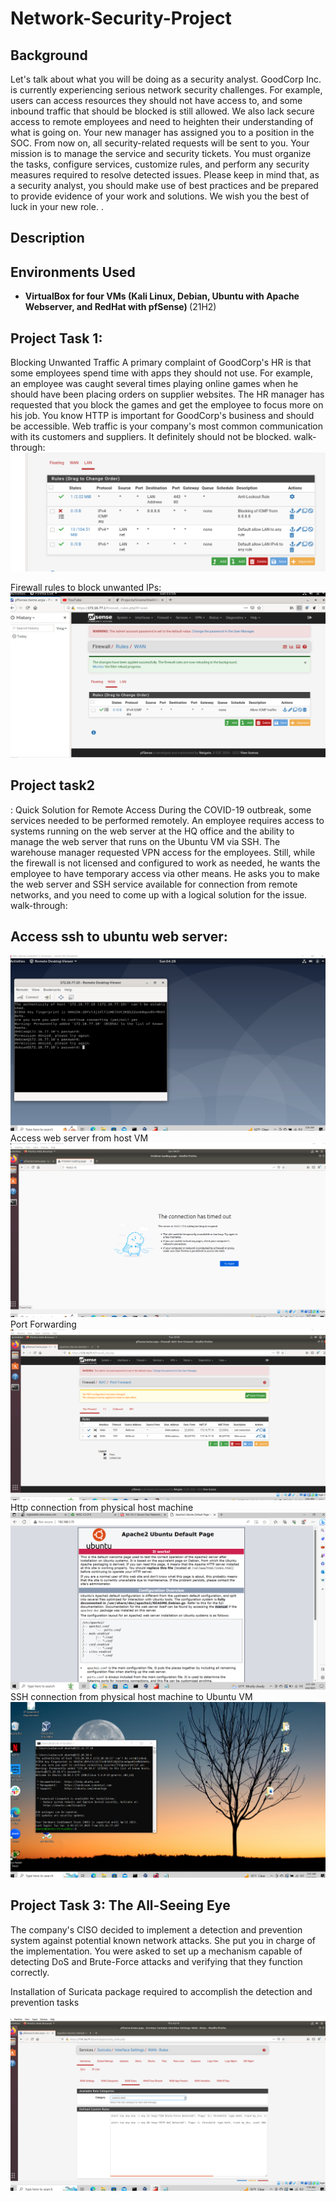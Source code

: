 # Network-Security-Project



<h2>Background</h2>
Let's talk about what you will be doing as a security analyst. GoodCorp Inc. is 
currently experiencing serious network security challenges. For example, users can 
access resources they should not have access to, and some inbound traffic that should 
be blocked is still allowed. We also lack secure access to remote employees and need 
to heighten their understanding of what is going on. 
Your new manager has assigned you to a position in the SOC. From now on, all 
security-related requests will be sent to you. Your mission is to manage the service 
and security tickets. You must organize the tasks, configure services, customize rules, 
and perform any security measures required to resolve detected issues. 
Please keep in mind that, as a security analyst, you should make use of best practices 
and be prepared to provide evidence of your work and solutions. 
We wish you the best of luck in your new role. 
.
<br />

<h2>Description</h2>



<h2>Environments Used </h2>

- <b>VirtualBox for four VMs (Kali Linux, Debian, Ubuntu with Apache Webserver, 
and RedHat with pfSense) </b> (21H2)

<h2>Project Task 1:</h2> Blocking Unwanted Traffic 
A primary complaint of GoodCorp's HR is that some employees spend time with apps 
they should not use. For example, an employee was caught several times playing online 
games when he should have been placing orders on supplier websites. The HR manager 
has requested that you block the games and get the employee to focus more on his job. 
You know HTTP is important for GoodCorp's business and should be accessible. 
Web traffic is your company's most common communication with its customers and 
suppliers. It definitely should not be blocked.  walk-through:

<img src="Screenshot task1.2.png">
  
Firewall rules to block unwanted IPs: <br/>
<img src="Screenshot task1.3.png">
<br />
<h2><h2>Project task2</h2>: Quick Solution for Remote Access 
During the COVID-19 outbreak, some services needed to be performed remotely. An 
employee requires access to systems running on the web server at the HQ office and 
the ability to manage the web server that runs on the Ubuntu VM via SSH. 
The warehouse manager requested VPN access for the employees. Still, while the 
firewall is not licensed and configured to work as needed, he wants the employee to 
have temporary access via other means. He asks you to make the web server and SSH 
service available for connection from remote networks, and you need to come up with 
a logical solution for the issue.  walk-through:


<h2><h2>Access ssh to ubuntu web server:</h2>
<img src="Screenshot task 2.1 access ssh to ubuntu web server from debian.png">
Access web server from host VM
<img src="Screenshot task 2.1access web server from host vm.png">
<br />
Port Forwarding
<img src="Screenshot task2.2 port forwarding.png">
Http connection from physical host machine
<img src="Screenshot task2.3 http connection from physical host.png">
SSH connection from physical host machine to Ubuntu VM
<img src="Screenshot task2.3 ssh connection from physical host machine to Ubuntu vm.png">

<h2>Project Task 3: The All-Seeing Eye </h2>
The company's CISO decided to implement a detection and prevention system against 
potential known network attacks. She put you in charge of the implementation. You 
were asked to set up a mechanism capable of detecting DoS and Brute-Force attacks 
and verifying that they function correctly.
<br />

Installation of Suricata package required to accomplish the detection and prevention 
tasks

<img src="Screenshot task3.1.png">
</p>
<!--
 ```diff
- text in red
+ text in green
! text in orange
# text in gray
@@ text in purple (and bold)@@
```
--!>
